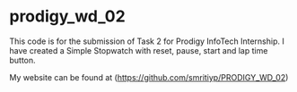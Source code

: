 # prodigy_wd_02
This code is for the submission of Task 2 for Prodigy InfoTech Internship. I have created a Simple Stopwatch with reset, pause, start and lap time button.

My website can be found at (https://github.com/smritiyp/PRODIGY_WD_02)
